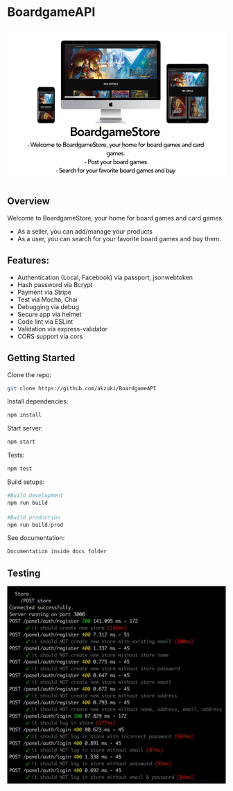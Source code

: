 # BoardgameAPI

![alt tag](https://github.com/akzuki/BoardgameAPI/blob/master/screenshots/dmkhoanhucc.png)

## Overview

Welcome to BoardgameStore, your home for board games and card games
- As a seller, you can add/manage your products
- As a user, you can search for your favorite board games and buy them.

## Features:
- Authentication (Local, Facebook) via passport, jsonwebtoken
- Hash password via Bcrypt
- Payment via Stripe
- Test via Mocha, Chai
- Debugging via debug
- Secure app via helmet
- Code lint via ESLint
- Validation via express-validator
- CORS support via cors

## Getting Started

Clone the repo:
```sh
git clone https://github.com/akzuki/BoardgameAPI
```
Install dependencies:
```sh
npm install
```

Start server:
```sh
npm start
```


Tests:
```sh
npm test
```

Build setups:
```sh
#Build development
npm run build

#Build production
npm run build:prod
```

See documentation:
```sh
Documentation inside docs folder
```


## Testing
![alt tag](https://github.com/akzuki/BoardgameAPI/blob/master/screenshots/Screen%20Shot%202017-05-08%20at%201.50.21%20PM.png)
